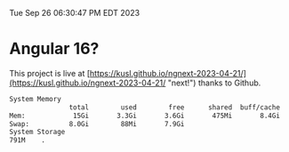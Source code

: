 Tue Sep 26 06:30:47 PM EDT 2023

# Angular 16?


This project is live at [https://kusl.github.io/ngnext-2023-04-21/](https://kusl.github.io/ngnext-2023-04-21/ "next!") thanks to Github.

```bash
System Memory
               total        used        free      shared  buff/cache   available
Mem:            15Gi       3.3Gi       3.6Gi       475Mi       8.4Gi        11Gi
Swap:          8.0Gi        88Mi       7.9Gi
System Storage
791M	.
```
```bash
